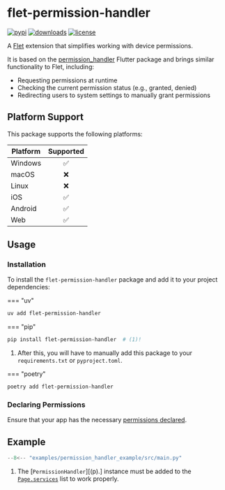 # flet-permission-handler

[![pypi](https://img.shields.io/pypi/v/flet-permission-handler.svg)](https://pypi.python.org/pypi/flet-permission-handler)
[![downloads](https://static.pepy.tech/badge/flet-permission-handler/month)](https://pepy.tech/project/flet-permission-handler)
[![license](https://img.shields.io/github/license/flet-dev/flet-permission-handler.svg)](https://github.com/flet-dev/flet-permission-handler/blob/main/LICENSE)

A [Flet](https://flet.dev) extension that simplifies working with device permissions.

It is based on the [permission_handler](https://pub.dev/packages/permission_handler) Flutter package
and brings similar functionality to Flet, including:

- Requesting permissions at runtime
- Checking the current permission status (e.g., granted, denied)
- Redirecting users to system settings to manually grant permissions

## Platform Support

This package supports the following platforms:

| Platform | Supported |
|----------|:---------:|
| Windows  |     ✅     |
| macOS    |     ❌     |
| Linux    |     ❌     |
| iOS      |     ✅     |
| Android  |     ✅     |
| Web      |     ✅     |

## Usage

### Installation

To install the `flet-permission-handler` package and add it to your project dependencies:

=== "uv"
   ```bash
   uv add flet-permission-handler
   ```

=== "pip"
   ```bash
   pip install flet-permission-handler  # (1)!
   ```

   1. After this, you will have to manually add this package to your `requirements.txt` or `pyproject.toml`.

=== "poetry"
   ```bash
   poetry add flet-permission-handler
   ```

### Declaring Permissions

Ensure that your app has the necessary [permissions declared](https://flet.dev/docs/publish#permissions).

## Example

```python title="main.py"
--8<-- "examples/permission_handler_example/src/main.py"
``` 

1. The [`PermissionHandler`][(p).] instance must be added to the
   [`Page.services`](https://flet.dev/docs/controls/page#services) list to work properly.